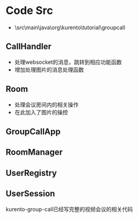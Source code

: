 # Code  Src
+ \src\main\java\org\kurento\tutorial\groupcall
## CallHandler
+ 处理websocket的消息，跳转到相应功能函数
+ 增加处理图片的消息处理函数

## Room
+ 处理会议房间内的相关操作
+ 在此加入了图片的操控

## GroupCallApp 
## RoomManager
## UserRegistry
## UserSession
kurento-group-call已经写完整的视频会议的相关代码

